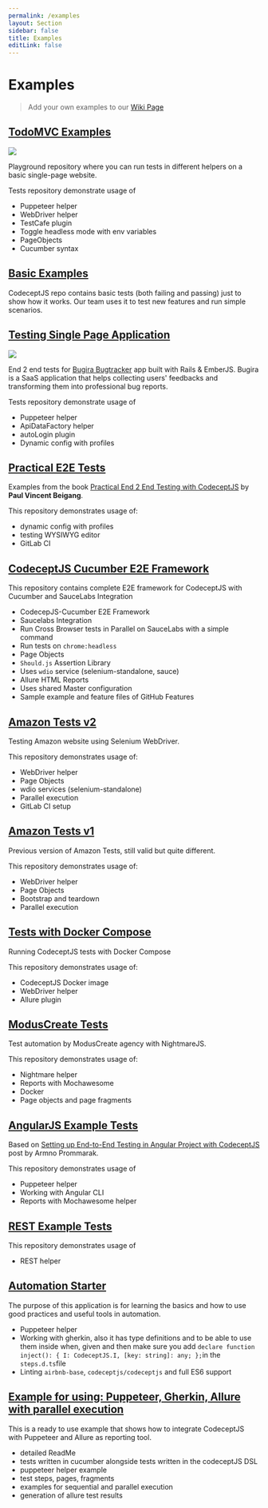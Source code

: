 ```yaml
---
permalink: /examples
layout: Section
sidebar: false
title: Examples
editLink: false
---
```


# Examples
> Add your own examples to our [Wiki Page](https://github.com/codeceptjs/CodeceptJS/wiki/Examples)
## [TodoMVC Examples](https://github.com/codeceptjs/examples)

![](https://github.com/codeceptjs/examples/raw/master/todo.png)

Playground repository where you can run tests in different helpers on a basic single-page website.

Tests repository demonstrate usage of

* Puppeteer helper
* WebDriver helper
* TestCafe plugin
* Toggle headless mode with env variables
* PageObjects
* Cucumber syntax

## [Basic Examples](https://github.com/codeceptjs/CodeceptJS/tree/master/examples)

CodeceptJS repo contains basic tests (both failing and passing) just to show how it works.
Our team uses it to test new features and run simple scenarios.


## [Testing Single Page Application](https://github.com/bugiratracker/codeceptjs-demo)

![](https://user-images.githubusercontent.com/220264/56353972-56975080-61db-11e9-8b23-06e8b4620995.png)

End 2 end tests for [Bugira Bugtracker](https://bugira.com) app built with Rails & EmberJS. Bugira is a SaaS application that helps collecting users' feedbacks and transforming them into professional bug reports.

Tests repository demonstrate usage of

* Puppeteer helper
* ApiDataFactory helper
* autoLogin plugin
* Dynamic config with profiles

## [Practical E2E Tests](https://gitlab.com/paulvincent/codeceptjs-e2e-testing)

Examples from the book [Practical End 2 End Testing with CodeceptJS](https://leanpub.com/codeceptjs/) by **Paul Vincent Beigang**. 

This repository demonstrates usage of:

* dynamic config with profiles
* testing WYSIWYG editor
* GitLab CI

## [CodeceptJS Cucumber E2E Framework](https://github.com/gkushang/codeceptjs-e2e)

This repository contains complete E2E framework for CodeceptJS with Cucumber and SauceLabs Integration

* CodecepJS-Cucumber E2E Framework
* Saucelabs Integration
* Run Cross Browser tests in Parallel on SauceLabs with a simple command
* Run tests on `chrome:headless`
* Page Objects
* `Should.js` Assertion Library
* Uses `wdio` service (selenium-standalone, sauce)
* Allure HTML Reports
* Uses shared Master configuration
* Sample example and feature files of GitHub Features

## [Amazon Tests v2](https://gitlab.com/thanhnguyendh/codeceptjs-wdio-services)

Testing Amazon website using Selenium WebDriver.

This repository demonstrates usage of:

* WebDriver helper
* Page Objects
* wdio services (selenium-standalone)
* Parallel execution
* GitLab CI setup

## [Amazon Tests v1](https://github.com/PeterNgTr/amazon-ui-tests)

Previous version of Amazon Tests, still valid but quite different.

This repository demonstrates usage of:

* WebDriver helper
* Page Objects
* Bootstrap and teardown
* Parallel execution

## [Tests with Docker Compose](https://github.com/mathesouza/codeceptjs-docker-compose)

Running CodeceptJS tests with Docker Compose

This repository demonstrates usage of:

* CodeceptJS Docker image 
* WebDriver helper
* Allure plugin


## [ModusCreate Tests](https://github.com/ModusCreateOrg/codeceptjs-nightmare-harness)

Test automation by ModusCreate agency with NightmareJS.

This repository demonstrates usage of:

* Nightmare helper
* Reports with Mochawesome
* Docker
* Page objects and page fragments

## [AngularJS Example Tests](https://github.com/armno/angular-e2e-codeceptjs-example)

Based on [Setting up End-to-End Testing in Angular Project with CodeceptJS](https://medium.com/@armno/setting-up-end-to-end-testing-in-angular-project-with-codeceptjs-ac1784de3420) post by Armno Prommarak.

This repository demonstrates usage of

* Puppeteer helper
* Working with Angular CLI
* Reports with Mochawesome helper

## [REST Example Tests](https://github.com/PeterNgTr/codeceptjs-rest-demo)

This repository demonstrates usage of

* REST helper

## [Automation Starter](https://github.com/sjorrillo/automation-starter)

The purpose of this application is for learning the basics and how to use good practices and useful tools in automation.

* Puppeteer helper
* Working with gherkin, also it has type definitions and to be able to use them inside when, given and then make sure you add `declare function inject(): { I: CodeceptJS.I, [key: string]: any; };`in the `steps.d.ts`file 
* Linting `airbnb-base`, `codeceptjs/codeceptjs` and full ES6 support

## [Example for using: Puppeteer, Gherkin, Allure with parallel execution](https://github.com/SchnuckySchuster/codeceptJSExample)

This is a ready to use example that shows how to integrate CodeceptJS with Puppeteer and Allure as reporting tool.

* detailed ReadMe
* tests written in cucumber alongside tests written in the codeceptJS DSL
* puppeteer helper example
* test steps, pages, fragments
* examples for sequential and parallel execution
* generation of allure test results  
